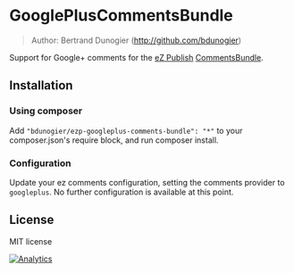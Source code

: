 # GooglePlusCommentsBundle

> Author: Bertrand Dunogier (http://github.com/bdunogier)

Support for Google+ comments for the [eZ Publish](http://github.com/ezsystems/ezpublish-community) [CommentsBundle](http://github.com/ezsystems/CommentsBundle).

## Installation

### Using composer

Add `"bdunogier/ezp-googleplus-comments-bundle": "*"` to your composer.json's require block, and run composer install.

### Configuration

Update your ez comments configuration, setting the comments provider to `googleplus`. No further configuration is
available at this point.

## License
MIT license

[![Analytics](https://ga-beacon.appspot.com/UA-52121860-1/GooglePlusCommentsBundle/readme)](https://github.com/igrigorik/ga-beacon)
